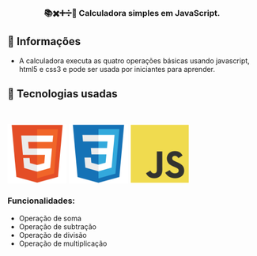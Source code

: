<h3 align="center">
📚✖️➕➗🔢 Calculadora simples em JavaScript.
</h3>

##  🔖 Informações

- A calculadora executa as quatro operações básicas usando javascript, html5 e css3 e pode ser usada por iniciantes para aprender.


##  🚀 Tecnologias usadas

<br/>
<p align="left">
<img src="https://raw.githubusercontent.com/devicons/devicon/master/icons/html5/html5-original.svg" alt="HTML5" width="120" height="120" />
<img src="https://raw.githubusercontent.com/devicons/devicon/master/icons/css3/css3-original.svg" alt="Css3" width="120" height="120"/>
<img src="https://raw.githubusercontent.com/devicons/devicon/master/icons/javascript/javascript-original.svg" alt="javascript" width="120" height="120"/>
</p>

### Funcionalidades:

- Operação de soma
- Operação de subtração
- Operação de divisão
- Operação de multiplicação
